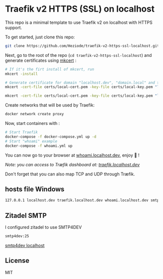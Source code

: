 # Traefik v2 HTTPS (SSL) on localhost

This repo is a minimal template to use Traefik v2 on localhost with HTTPS support.

To get started, just clone this repo:

```bash
git clone https://github.com/Heziode/traefik-v2-https-ssl-localhost.git
```

Next, go to the root of the repo (`cd traefik-v2-https-ssl-localhost`) and generate certificates using [mkcert](https://github.com/FiloSottile/mkcert) :

```bash
# If it's the firt install of mkcert, run
mkcert -install

# Generate certificate for domain "localhost.dev", "domain.local" and their sub-domains
mkcert -cert-file certs/local-cert.pem -key-file certs/local-key.pem "localhost.dev" "*.localhost.dev" "domain.local" "*.domain.local"

mkcert -cert-file certs/local-cert.pem -key-file certs/local-key.pem "localhost.dev" "*.localhost.dev"  


```

Create networks that will be used by Traefik:

```bash
docker network create proxy
```

Now, start containers with :  

```bash
# Start Traefik
docker-compose -f docker-compose.yml up -d
# Start "whoami" example
docker-compose -f whoami.yml up
```

You can now go to your browser at [whoami.localhost.dev](https://whoami.localhost.dev), enjoy :rocket: !

*Note: you can access to Træfik dashboard at: [traefik.localhost.dev](https://traefik.localhost.dev)*

Don't forget that you can also map TCP and UDP through Træfik.

## hosts file Windows

```txt
127.0.0.1 localhost.dev traefik.localhost.dev whoami.localhost.dev smtp.localhost.dev zitadel.localhost.dev
```

## Zitadel SMTP

I configured zitadel to use SMTP4DEV  

```bash
smtp4dev:25
```

[smtp4dev localhost](https://smtp.localhost.dev/)  

## License

MIT
